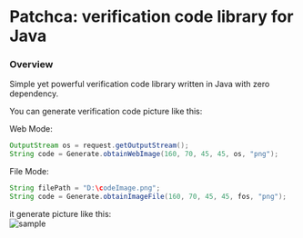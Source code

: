 #   Patchca: verification code library for Java

### Overview

Simple yet powerful verification code library written in Java with zero dependency.

You can generate verification code picture like this:

Web Mode:
```java
OutputStream os = request.getOutputStream();
String code = Generate.obtainWebImage(160, 70, 45, 45, os, "png");
```

File Mode:
```java
String filePath = "D:\codeImage.png";
String code = Generate.obtainImageFile(160, 70, 45, 45, fos, "png");
```

it generate picture like this:    
![sample](https://oss.myann.cn/static/image/github/codeImage.png)

